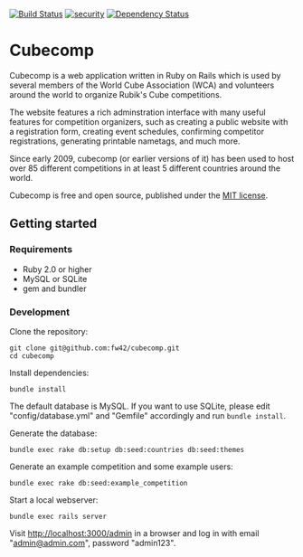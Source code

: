 [![Build Status](https://travis-ci.org/fw42/cubecomp.svg?branch=master)](https://travis-ci.org/fw42/cubecomp)
[![security](https://hakiri.io/github/fw42/cubecomp/master.svg)](https://hakiri.io/github/fw42/cubecomp/master)
[![Dependency Status](https://gemnasium.com/fw42/cubecomp.svg)](https://gemnasium.com/fw42/cubecomp)

# Cubecomp

Cubecomp is a web application written in Ruby on Rails which is used by
several members of the World Cube Association (WCA) and volunteers around
the world to organize Rubik's Cube competitions.

The website features a rich adminstration interface with many useful features
for competition organizers, such as creating a public website with a registration
form, creating event schedules, confirming competitor registrations, generating
printable nametags, and much more.

Since early 2009, cubecomp (or earlier versions of it) has been used to host
over 85 different competitions in at least 5 different countries around the
world.

Cubecomp is free and open source, published under the
[MIT license](https://en.wikipedia.org/wiki/MIT_License).

## Getting started

### Requirements

* Ruby 2.0 or higher
* MySQL or SQLite
* gem and bundler

### Development

Clone the repository:
```
git clone git@github.com:fw42/cubecomp.git
cd cubecomp
```

Install dependencies:
```
bundle install
```

The default database is MySQL. If you want to use SQLite, please edit
"config/database.yml" and "Gemfile" accordingly and run `bundle install`.

Generate the database:
```
bundle exec rake db:setup db:seed:countries db:seed:themes
```

Generate an example competition and some example users:
```
bundle exec rake db:seed:example_competition
```

Start a local webserver:
```
bundle exec rails server
```

Visit [http://localhost:3000/admin](http://localhost:3000/admin) in a browser and log in with
email "admin@admin.com", password "admin123".
